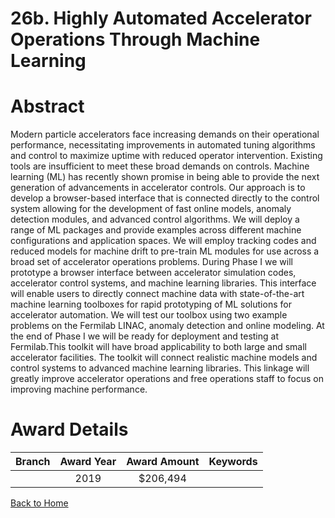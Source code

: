 
26b. Highly Automated Accelerator Operations Through Machine Learning
=====================================================================

# Abstract


Modern particle accelerators face increasing demands on their operational performance, necessitating improvements in automated tuning algorithms and control to maximize uptime with reduced operator intervention. Existing tools are insufficient to meet these broad demands on controls. Machine learning (ML) has recently shown promise in being able to provide the next generation of advancements in accelerator controls. Our approach is to develop a browser-based interface that is connected directly to the control system allowing for the development of fast online models, anomaly detection modules, and advanced control algorithms. We will deploy a range of ML packages and provide examples across different machine configurations and application spaces. We will employ tracking codes and reduced models for machine drift to pre-train ML modules for use across a broad set of accelerator operations problems. During Phase I we will prototype a browser interface between accelerator simulation codes, accelerator control systems, and machine learning libraries. This interface will enable users to directly connect machine data with state-of-the-art machine learning toolboxes for rapid prototyping of ML solutions for accelerator automation. We will test our toolbox using two example problems on the Fermilab LINAC, anomaly detection and online modeling. At the end of Phase I we will be ready for deployment and testing at Fermilab.This toolkit will have broad applicability to both large and small accelerator facilities. The toolkit will connect realistic machine models and control systems to advanced machine learning libraries. This linkage will greatly improve accelerator operations and free operations staff to focus on improving machine performance.  

# Award Details

|Branch|Award Year|Award Amount|Keywords|
| :---: | :---: | :---: | :---: |
||2019|$206,494||
  
  


[Back to Home](https://github.com/chrischow/dod_sbir_awards#779)